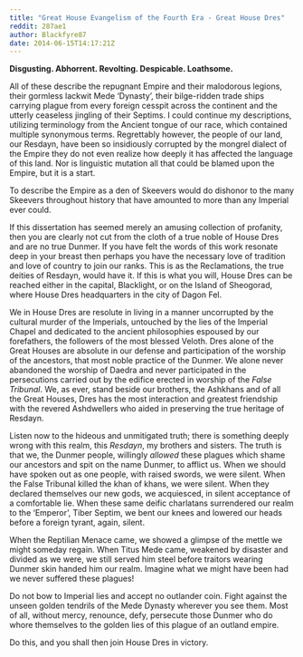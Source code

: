 ```yaml
---
title: "Great House Evangelism of the Fourth Era - Great House Dres"
reddit: 287ae1
author: Blackfyre87
date: 2014-06-15T14:17:21Z
---
```


**Disgusting. Abhorrent. Revolting. Despicable. Loathsome.**

All of these describe the repugnant Empire and their malodorous legions, their gormless lackwit Mede ‘Dynasty’, their bilge-ridden trade ships carrying plague from every foreign cesspit across the continent and the utterly ceaseless jingling of their Septims. I could continue my descriptions, utilizing terminology from the Ancient tongue of our race, which contained multiple synonymous terms. Regrettably however, the people of our land, our Resdayn, have been so insidiously corrupted by the mongrel dialect of the Empire they do not even realize how deeply it has affected the language of this land. Nor is linguistic mutation all that could be blamed upon the Empire, but it is a start.

To describe the Empire as a den of Skeevers would do dishonor to the many Skeevers throughout history that have amounted to more than any Imperial ever could.

If this dissertation has seemed merely an amusing collection of profanity, then you are clearly not cut from the cloth of a true noble of House Dres and are no true Dunmer. If you have felt the words of this work resonate deep in your breast then perhaps you have the necessary love of tradition and love of country to join our ranks. This is as the Reclamations, the true deities of Resdayn, would have it. If this is what you will, House Dres can be reached either in the capital, Blacklight, or on the Island of Sheogorad, where House Dres headquarters in the city of Dagon Fel.

We in House Dres are resolute in living in a manner uncorrupted by the cultural murder of the Imperials, untouched by the lies of the Imperial Chapel and dedicated to the ancient philosophies espoused by our forefathers, the followers of the most blessed Veloth. Dres alone of the Great Houses are absolute in our defense and participation of the worship of the ancestors, that most noble practice of the Dunmer. We alone never abandoned the worship of Daedra and never participated in the persecutions carried out by the edifice erected in worship of the *False Tribunal*. We, as ever, stand beside our brothers, the Ashkhans and of all the Great Houses, Dres has the most interaction and greatest friendship with the revered Ashdwellers who aided in preserving the true heritage of Resdayn.

Listen now to the hideous and unmitigated truth; there is something deeply wrong with this realm, this *Resdayn*, my brothers and sisters. The truth is that we, the Dunmer people, willingly *allowed* these plagues which shame our ancestors and spit on the name Dunmer, to afflict us. When we should have spoken out as one people, with raised swords, we were silent. When the False Tribunal killed the khan of khans, we were silent. When they declared themselves our new gods, we acquiesced, in silent acceptance of a comfortable lie. When these same deific charlatans surrendered our realm to the ‘Emperor’, Tiber Septim, we bent our knees and lowered our heads before a foreign tyrant, again, silent. 

When the Reptilian Menace came, we showed a glimpse of the mettle we might someday regain. When Titus Mede came, weakened by disaster and divided as we were, we still served him steel before traitors wearing Dunmer skin handed him our realm. Imagine what we might have been had we never suffered these plagues!

Do not bow to Imperial lies and accept no outlander coin. Fight against the unseen golden tendrils of the Mede Dynasty wherever you see them. Most of all, without mercy, renounce, defy, persecute those Dunmer who do whore themselves to the golden lies of this plague of an outland empire.

Do this, and you shall then join House Dres in victory.


